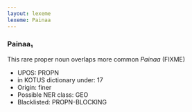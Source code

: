 ```yaml
---
layout: lexeme
lexeme: Painaa
---
```


###  Painaa₁

This rare proper noun overlaps more common *Painaa* (FIXME)
* UPOS:  PROPN
* in KOTUS dictionary under:  17
* Origin:  finer
* Possible NER class:  GEO
* Blacklisted:  PROPN-BLOCKING

